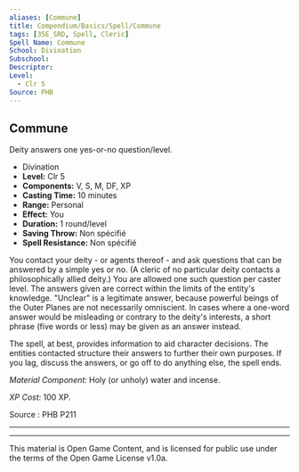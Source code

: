 ```yaml
---
aliases: [Commune]
title: Compendium/Basics/Spell/Commune
tags: [35E_SRD, Spell, Cleric]
Spell Name: Commune
School: Divination
Subschool: 
Descriptor: 
Level:
  - Clr 5
Source: PHB
---
```



## Commune

Deity answers one yes-or-no question/level.

*   Divination
*   **Level:** Clr 5
*   **Components:** V, S, M, DF, XP
*   **Casting Time:** 10 minutes
*   **Range:** Personal
*   **Effect:** You
*   **Duration:** 1 round/level
*   **Saving Throw:** Non spécifié
*   **Spell Resistance:** Non spécifié

<p>You contact your deity - or agents thereof  - and ask questions that can be answered by a simple yes or no. (A cleric of no particular deity contacts a philosophically allied deity.) You are allowed one such question per caster level. The answers given are correct within the limits of the entity's knowledge. "Unclear" is a legitimate answer, because powerful beings of the Outer Planes are not necessarily omniscient. In cases where a one-word answer would be misleading or contrary to the deity's interests, a short phrase (five words or less) may be given as an answer instead.</p><p>The spell, at best, provides information to aid character decisions. The entities contacted structure their answers to further their own purposes. If you lag, discuss the answers, or go off to do anything else, the spell ends.</p><p><i>Material Component:</i> Holy (or unholy) water and incense.</p><p><i>XP Cost:</i> 100 XP.</p>

Source : PHB P211

---

---

This material is Open Game Content, and is licensed for public use under
the terms of the Open Game License v1.0a.
